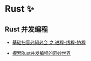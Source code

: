 # Rust ✨

## Rust 并发编程

- [基础扫盲必知必会 之 进程-线程-协程](/Rust/concurrency/base.md)

- [探索Rust并发编程的奇妙世界](/Rust/concurrency/concurrency.md)

